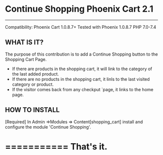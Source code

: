 # Continue Shopping Phoenix Cart 2.1
---------------------------------

Compatibility: Phoenix Cart 1.0.8.7+
Tested with Phoenix 1.0.8.7
PHP 7.0-7.4


## WHAT IS IT?

The purpose of this contribution is to add a Continue Shopping button to the Shopping Cart Page.
- If there are products in the shopping cart, it will link to the category of the last added product.
- If there are no products in the shopping cart, it linls to the last visited category or product.
- If the visitor comes back from any checkput `page, it links to the home page.

## HOW TO INSTALL

[Required] In Admin =>Modules => Content[shopping_cart] install and configure the module
'Continue Shopping'.

===========
That's it.
===========  
